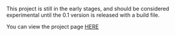 This project is still in the early stages, and should be considered experimental until the 0.1 version is released with a build file.  

You can view the project page [HERE](http://www.dropchart.net)